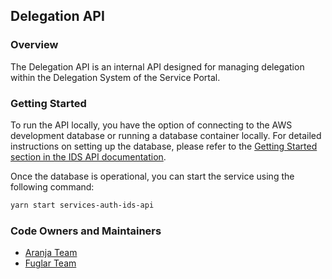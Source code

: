 ## Delegation API

### Overview

The Delegation API is an internal API designed for managing delegation within the Delegation System of the Service Portal.

### Getting Started

To run the API locally, you have the option of connecting to the AWS development database or running a database container locally. For detailed instructions on setting up the database, please refer to the [Getting Started section in the IDS API documentation](../ids-api/README.md#getting-started).

Once the database is operational, you can start the service using the following command:

```bash
yarn start services-auth-ids-api
```

### Code Owners and Maintainers

- [Aranja Team](https://github.com/orgs/island-is/teams/aranja/members)
- [Fuglar Team](https://github.com/orgs/island-is/teams/fuglar/members)
